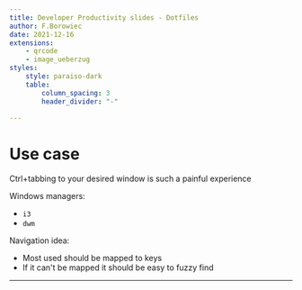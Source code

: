 ```yaml
---
title: Developer Productivity slides - Dotfiles
author: F.Borowiec
date: 2021-12-16
extensions:
    - qrcode
    - image_ueberzug
styles:
    style: paraiso-dark
    table:
        column_spacing: 3
        header_divider: "-"

---
```

# Use case

Ctrl+tabbing to your desired window is such a painful experience

Windows managers:

* `i3`
* `dwm`

Navigation idea:

* Most used should be mapped to keys
* If it can't be mapped it should be easy to fuzzy find

---

